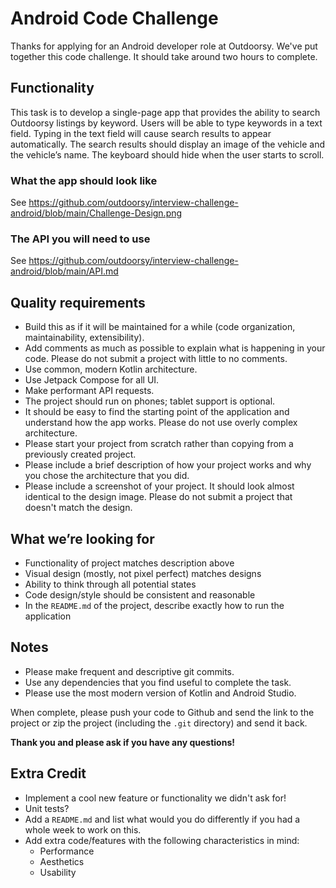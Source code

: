 # Android Code Challenge

Thanks for applying for an Android developer role at Outdoorsy. We've put together this code challenge. It should take around two hours to complete.

## Functionality
This task is to develop a single-page app that provides the ability to search Outdoorsy listings by keyword. Users will be able to type keywords in a text field. Typing in the text field will cause search results to appear automatically. The search results should display an image of the vehicle and the vehicle’s name.  The keyboard should hide when the user starts to scroll.

### What the app should look like
See https://github.com/outdoorsy/interview-challenge-android/blob/main/Challenge-Design.png

### The API you will need to use
See https://github.com/outdoorsy/interview-challenge-android/blob/main/API.md

## Quality requirements
- Build this as if it will be maintained for a while (code organization, maintainability, extensibility).
- Add comments as much as possible to explain what is happening in your code. Please do not submit a project with little to no comments.
- Use common, modern Kotlin architecture.
- Use Jetpack Compose for all UI.  
- Make performant API requests.
- The project should run on phones; tablet support is optional.
- It should be easy to find the starting point of the application and understand how the app works. Please do not use overly complex architecture.
- Please start your project from scratch rather than copying from a previously created project.
- Please include a brief description of how your project works and why you chose the architecture that you did.
- Please include a screenshot of your project.  It should look almost identical to the design image. Please do not submit a project that doesn't match the design.

## What we’re looking for
- Functionality of project matches description above
- Visual design (mostly, not pixel perfect) matches designs
- Ability to think through all potential states
- Code design/style should be consistent and reasonable
- In the `README.md` of the project, describe exactly how to run the application

## Notes
- Please make frequent and descriptive git commits.
- Use any dependencies that you find useful to complete the task.
- Please use the most modern version of Kotlin and Android Studio.

When complete, please push your code to Github and send the link to the project or zip the project (including the `.git` directory) and send it back.

**Thank you and please ask if you have any questions!**

## Extra Credit
- Implement a cool new feature or functionality we didn't ask for!
- Unit tests?
- Add a `README.md` and list what would you do differently if you had a whole week to work on this.
- Add extra code/features with the following characteristics in mind:
  - Performance
  - Aesthetics
  - Usability
